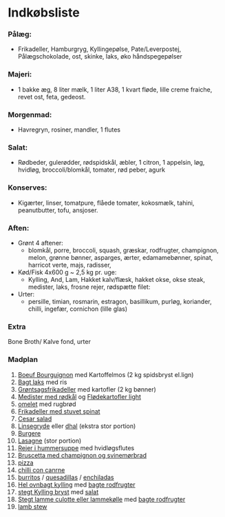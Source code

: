 # Indkøbsliste
### Pålæg:
- Frikadeller, Hamburgryg, Kyllingepølse, Pate/Leverpostej, Pålægschokolade, ost, skinke, laks, øko håndspegepølser
### Majeri:
- 1 bakke æg, 8 liter mælk, 1 liter A38, 1 kvart fløde, lille creme fraiche, revet ost, feta, gedeost.
### Morgenmad:
- Havregryn, rosiner, mandler, 1 flutes
### Salat:
- Rødbeder, gulerødder, rødspidskål, æbler, 1 citron, 1 appelsin, løg, hvidløg, broccoli/blomkål, tomater, rød peber, agurk
### Konserves:
- Kigærter, linser, tomatpure, flåede tomater, kokosmælk, tahini, peanutbutter, tofu, ansjoser.
### Aften:
- Grønt 4 aftener:
  - blomkål, porre, broccoli, squash, græskar, rodfrugter, champignon, melon, grønne bønner, asparges, ærter, edamamebønner, spinat, harricot verte, majs, radisser,
- Kød/Fisk 4x600 g ~ 2,5 kg pr. uge:
  - Kylling, And, Lam, Hakket kalv/flæsk, hakket okse, okse steak, medister, laks, frosne rejer, rødspætte filet: 
- Urter:
  - persille, timian, rosmarin, estragon, basillikum, purløg, koriander, chilli, ingefær, cornichon (lille glas)

### Extra
Bone Broth/ Kalve fond, urter

### Madplan
1. [Boeuf Bourguignon](https://www.valdemarsro.dk/kikaertegryde/) med Kartoffelmos (2 kg spidsbryst el.lign)
2. [Bagt laks](https://madensverden.dk/laks-med-porrer/) med ris
3. [Grøntsagsfrikadeller](https://www.louisesmadblog.dk/groentsagsfrikadeller-med-groenne-boenner/) med kartofler (2 kg bønner)
4. [Medister med rødkål](https://madenimitliv.dk/2018/09/medister-svoeb-kartoffelbund) og [Flødekartofler light](https://madensverden.dk/floedekartofler-uden-floede/)
5. [omelet]() med rugbrød
6. [Frikadeller med stuvet spinat](https://voresmad.dk/opskrifter/frikadeller-med-stuvet-spinat-boernevenlig-fremgangsmaade#)
7. [Cesar salad]()
8. [Linsegryde](https://mummum.dk/indisk-linsegryde/) eller [dhal](https://muttionline.dk/livretter/daal-dahl-indisk-dhal-med-groensager/) (ekstra stor portion)
9. [Burgere]()
10. [Lasagne]() (stor portion)
11. [Rejer i hummersuppe]() med hvidløgsflutes
12. [Bruscetta med champignon og svinemørbrad]()
13. [pizza]()
14. [chilli con canrne](https://emmamartiny.dk/chili-con-carne/)
15. [burritos](https://www.youtube.com/watch?v=n76noIAaAuY&ab_channel=JoshuaWeissman) / [quesadillas](https://www.youtube.com/watch?v=0TRokMB9AnI&ab_channel=JoshuaWeissman) / [enchiladas](https://www.youtube.com/watch?v=wNQx34RQZtI&ab_channel=HowToBasic)
16. [Hel ovnbagt kylling]() med [bagte rodfrugter]()
17. [stegt Kylling bryst]() med [salat]()
18. [Stegt lamme culotte eller lammekølle]() med [bagte rodfrugter]()
19. [lamb stew](https://keto-plans.com/2020/05/14/easy-lamb-stew/)
